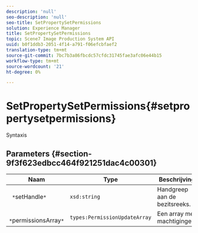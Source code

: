 ```yaml
---
description: 'null'
seo-description: 'null'
seo-title: SetPropertySetPermissions
solution: Experience Manager
title: SetPropertySetPermissions
topic: Scene7 Image Production System API
uuid: b0f1ddb3-2051-4f14-a791-f06efcbfaef2
translation-type: tm+mt
source-git-commit: 7bc7b3a86fbcdc57cfdc31745fae3afc06e44b15
workflow-type: tm+mt
source-wordcount: '21'
ht-degree: 0%

---
```



# SetPropertySetPermissions{#setpropertysetpermissions}

Syntaxis

## Parameters {#section-9f3f623edbcc464f921251dac4c00301}

| Naam | Type | Beschrijving |
|---|---|---|
| ` *`setHandle`*` | `xsd:string` | Handgreep aan de bezitsreeks. |
| ` *`permissionsArray`*` | `types:PermissionUpdateArray` | Een array met machtigingen. |

